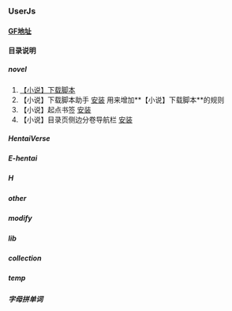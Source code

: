 ### UserJs

#### [GF地址](https://greasyfork.org/zh-CN/users/4000)

#### 目录说明

##### novel

1. [【小说】下载脚本](https://github.com/dodying/UserJs/tree/master/novel/novelDownloader)
2. 【小说】下载脚本助手 [安装](https://github.com/dodying/UserJs/raw/master/novel/novelDownloader/novelDownloaderHelper.user.js) 用来增加**【小说】下载脚本**的规则
3. 【小说】起点书签 [安装](https://github.com/dodying/UserJs/raw/master/novel/Qidian_Bookmark.user.js)
4. 【小说】目录页侧边分卷导航栏 [安装](https://github.com/dodying/UserJs/raw/master/novel/SidebarInContent.user.js)

##### HentaiVerse

##### E-hentai

##### H

##### other

##### modify

##### lib

##### collection

##### temp

##### 字母拼单词

